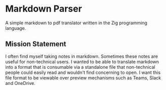 # Markdown Parser

A simple markdown to pdf translator written in the Zig programming language.

## Mission Statement

I often find myself taking notes in markdown. Sometimes these notes are useful
for non-technical users. I wanted to be able to translate markdown into a format
that is consumable via a standalone file that non-technical people could easily
read and wouldn't find concerning to open. I want this file format to be
viewable over preview mechanisms such as Teams, Slack and OneDrive.
